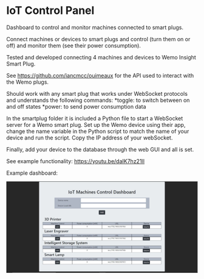# IoT Control Panel
Dashboard to control and monitor machines connected to smart plugs.

Connect machines or devices to smart plugs and control (turn them on or off) and monitor them (see their power consumption).

Tested and developed connecting 4 machines and devices to Wemo Insight Smart Plug.

See https://github.com/iancmcc/ouimeaux for the API used to interact with the Wemo plugs.

Should work with any smart plug that works under WebSocket protocols and understands the following commands:
*toggle: to switch between on and off states
*power: to send power consumption data

In the smartplug folder it is included a Python file to start a WebSocket server for a Wemo smart plug. Set up the Wemo device using their app, change the name variable in the Python script to match the name of your device and run the script. Copy the IP address of your webSocket.

Finally, add your device to the database through the web GUI and all is set.

See example functionality: https://youtu.be/daIK7hz21lI

Example dashboard:

![dashboard](./images/example-panel.jpg)
